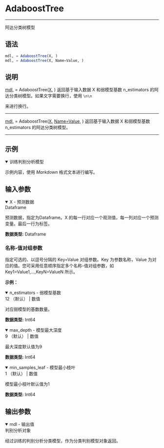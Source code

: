 # AdaboostTree
---
阿达分类树模型

## 语法

```julia
mdl, = AdaboostTree(X, )
mdl, = AdaboostTree(X, Name=Value, )
```

## 说明

[mdl](/Doc/TyMachinelearning/Classification/Classifierensemble/AdaboostTree.html#mdl), = AdaboostTree([X](/Doc/TyMachinelearning/Classification/Classifierensemble/AdaboostTree.html#X), ) 返回基于输入数据 X 和弱模型基数 n_estimators 的阿达分类树模型。如果文字需要换行，使用 `\n\n` 

来进行换行。
*****

[mdl](/Doc/TyMachinelearning/Classification/Classifierensemble/AdaboostTree.html#mdl), = AdaboostTree([X](/Doc/TyMachinelearning/Classification/Classifierensemble/AdaboostTree.html#X), [Name=Value](/Doc/TyMachinelearning/Classification/Classifierensemble/AdaboostTree.html#名称-值对组参数), ) 返回基于输入数据 X 和弱模型基数 n_estimators 的阿达分类树模型。
*****

## 示例

<div id="训练判别分析模型" class="jump-target"></div>
<div class="details-box">
<details open>
<summary>训练判别分析模型</summary>
</details>
<div class="details-content">

示例内容，使用 *Markdown* 格式文本进行编写。

  </div>
</div>


## 输入参数

<div id="X" class="jump-target"></div>
<div class="details-box">
<details open>
<summary>X - 预测数据<div>Dataframe</div></summary>
</details>
<div class="details-content">

预测数据，指定为Dataframe。X 的每一行对应一个观测值，每一列对应一个预测变量。最后一行为标签。

**数据类型:**  Dataframe

  </div>
</div>


### 名称-值对组参数

指定可选的、以逗号分隔的 Key=Value 对组参数。Key 为参数名称，Value 为对应的值。您可采用任意顺序指定多个名称-值对组参数，如 Key1=Value1,...,KeyN=ValueN 所示。

**示例：**


<div id="n_estimators" class="jump-target"></div>
<div class="details-box">
<details open>
<summary>n_estimators - 弱模型基数<div>12 （默认） | 数值</div></summary>
</details>
<div class="details-content">

对应弱模型的基数数量。

**数据类型:**  Int64

  </div>
</div>

<div id="max_depth" class="jump-target"></div>
<div class="details-box">
<details open>
<summary>max_depth - 模型最大深度<div>9 （默认） | 数值</div></summary>
</details>
<div class="details-content">

最大深度默认值为9

**数据类型:**  Int64

  </div>
</div>

<div id="min_samples_leaf" class="jump-target"></div>
<div class="details-box">
<details open>
<summary>min_samples_leaf - 模型最小枝叶<div>1 （默认） | 数值</div></summary>
</details>
<div class="details-content">

模型最小枝叶默认值为1

**数据类型:**  Int64

  </div>
</div>



## 输出参数

<div id="mdl" class="jump-target"></div>
<div class="details-box">
<details open>
<summary>mdl - 输出值<div>判别分析对象</div></summary>
</details>
<div class="details-content">

经过训练的判别分析分类模型，作为分类判别模型对象返回。

  </div>
</div>
